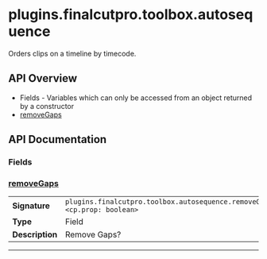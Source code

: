 # plugins.finalcutpro.toolbox.autosequence

Orders clips on a timeline by timecode.

## API Overview
* Fields - Variables which can only be accessed from an object returned by a constructor
 * [removeGaps](#removegaps)

## API Documentation

### Fields


### [removeGaps](#removegaps)

|                                             |                                                                                     |
| --------------------------------------------|-------------------------------------------------------------------------------------|
| **Signature**                               | `plugins.finalcutpro.toolbox.autosequence.removeGaps <cp.prop: boolean>`                                                                    |
| **Type**                                    | Field                                                                     |
| **Description**                             | Remove Gaps?                                                                     |

---
